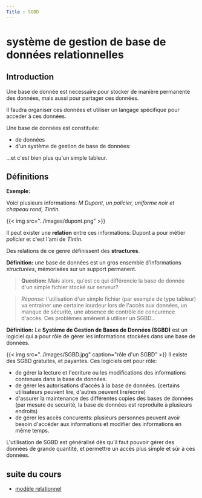 ```yaml
---
Title : SGBD
---
```


# système de gestion de base de données relationnelles
## Introduction
Une base de donnée est necessaire pour stocker de manière permanente des données, mais aussi pour partager ces données.

Il faudra organiser ces données et utiliser un langage spécifique pour acceder à ces données.


Une base de données est constituée:

* de données
* d'un système de gestion de base de données: 

...et c'est bien plus qu'un simple tableur.

## Définitions
**Exemple:**

Voici plusieurs informations: *M Dupont, un policier, uniforme noir et chapeau rond, Tintin.*

{{< img src="../images/dupont.png" >}}

Il peut exister une **relation** entre ces informations: Dupont a pour métier *policier* et c'est l'ami de *Tintin*.

Des relations de ce genre définissent des **structures**.

**Définition:** une base de données est un gros ensemble d’informations *structurées*, mémorisées sur un support permanent.

> **Question:** Mais alors, qu'est ce qui différencie la base de donnée d'un simple fichier stocké sur serveur?

> *Réponse:* l'utilisation d'un simple fichier (par exemple de type tableur) va entrainer une certaine lourdeur lors de l'accès aux données, un manque de sécurité, une absence de contrôle de concurence d'accès. Ces problèmes amènent à utiliser un SGBD...

**Définition:** Le **Système de Gestion de Bases de Données (SGBD)** est un logiciel qui a pour rôle de gérer les informations stockées dans une base de données. 



{{< img src="../images/SGBD.jpg" caption="rôle d'un SGBD" >}}
Il existe des SGBD gratuites, et payantes. Ces logiciels ont pour rôle: 

* de gérer la lecture et l'ecriture ou les modifications des informations contenues dans la base de données.
* de gérer les autorisations d'accès à la base de données. (certains utilisateurs peuvent lire, d'autres peuvent lire/ecrire)
* d'assurer la maintenance des différentes copies des bases de données (par mesure de securité, la base de données est reproduite à plusieurs endroits)
* de gérer les accès concurents: plusieurs personnes peuvent avoir besoin d'accéder aux informations et modifier des informations en même temps.

L'utilisation de SGBD est généralisé dès qu'il faut pouvoir gérer des données de grande quantité, et permettre un accès plus simple et sûr à ces données.

## suite du cours
* [modèle relationnel](/docs/NSI/bases/page1/)
